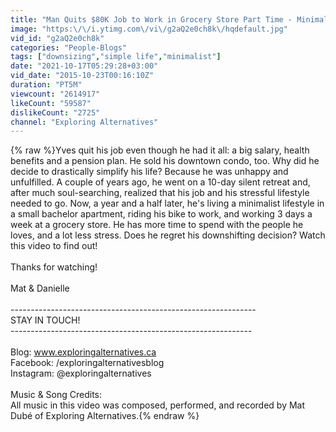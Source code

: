 ```yaml
---
title: "Man Quits $80K Job to Work in Grocery Store Part Time - Minimalism"
image: "https:\/\/i.ytimg.com\/vi\/g2aQ2e0ch8k\/hqdefault.jpg"
vid_id: "g2aQ2e0ch8k"
categories: "People-Blogs"
tags: ["downsizing","simple life","minimalist"]
date: "2021-10-17T05:29:28+03:00"
vid_date: "2015-10-23T00:16:10Z"
duration: "PT5M"
viewcount: "2614917"
likeCount: "59587"
dislikeCount: "2725"
channel: "Exploring Alternatives"
---
```

{% raw %}Yves quit his job even though he had it all: a big salary, health benefits and a pension plan.  He sold his downtown condo, too.  Why did he decide to drastically simplify his life?  Because he was unhappy and unfulfilled.  A couple of years ago, he went on a 10-day silent retreat and, after much soul-searching, realized that his job and his stressful lifestyle needed to go.  Now, a year and a half later, he's living a minimalist lifestyle in a small bachelor apartment, riding his bike to work, and working 3 days a week at a grocery store.  He has more time to spend with the people he loves, and a lot less stress.  Does he regret his downshifting decision?  Watch this video to find out!<br /><br />Thanks for watching!<br /><br />Mat &amp; Danielle <br /><br />-------------------------------------------------------------<br />STAY IN TOUCH!<br />------------------------------------------------------------<br /><br />Blog: www.exploringalternatives.ca<br />Facebook: /exploringalternativesblog<br />Instagram: @exploringalternatives<br /><br />Music &amp; Song Credits: <br />All music in this video was composed, performed, and recorded by Mat Dubé of Exploring Alternatives.{% endraw %}
